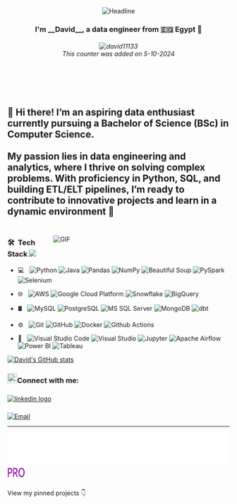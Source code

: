 <!--
<div align=center>
          <img alt="gif" align="center" src="https://github.com/david11133/david11133/blob/main/ancient_egyption_on_computer.jpg" width=300 height=300/>
</div>
-->

<div align=center>
        <img src="https://readme-typing-svg.herokuapp.com?font=Fira+Code&weight=500&size=26&pause=1000&color=00F727&random=false&width=520&lines=Hi+there+I'm+David+Nady;ETL+and+Big+Data+Engineer;Passionate+about+Data+Engineering" alt="Headline" />
    </div>

<h3 align="center">I'm __David__, a data engineer from 🇪🇬 Egypt 📍</h3>


<h6 align="center">
    <img src="https://komarev.com/ghpvc/?username=david11133&label=Profile%20views&color=0e75b6&style=flat" alt="david11133" /><br>
    <i>This counter was added on 5-10-2024</i><br>
</h6>


<h2 align="left">
<br> <br>
</h2>

<h2>
          👋 Hi there! I’m an aspiring data enthusiast currently pursuing a Bachelor of Science (BSc) in Computer Science. <br><br>
          My passion lies in data engineering and analytics, where I thrive on solving complex problems. With proficiency in Python, SQL, and building ETL/ELT pipelines, I’m ready to contribute to innovative projects and learn in a dynamic environment 🔨 <br><br> 
</h2>









<img align="right" width="400" alt="GIF" src="https://blog.cloudlayer.io/content/images/2020/12/coding-freak.gif"/>






<h3> 🛠 &nbsp;Tech Stack <img src="https://media.giphy.com/media/j2pOGeGYKe2xCCKwfi/giphy.gif" width="40"></h3>

- 💻 &nbsp;
  ![Python](https://img.shields.io/badge/Python-306998?style=for-the-badge&logo=python&logoColor=white)
  ![Java](https://img.shields.io/badge/Java-007396?style=for-the-badge&logo=java&logoColor=white)
  ![Pandas](https://img.shields.io/badge/Pandas-150458?style=for-the-badge&logo=pandas&logoColor=white)
  ![NumPy](https://img.shields.io/badge/NumPy-013243?style=for-the-badge&logo=numpy&logoColor=white)
  ![Beautiful Soup](https://img.shields.io/badge/Beautiful%20Soup-7C7C7C?style=for-the-badge&logo=apache&logoColor=white)
  ![PySpark](https://img.shields.io/badge/PySpark-E25A1C?style=for-the-badge&logo=apache-spark&logoColor=white)
  ![Selenium](https://img.shields.io/badge/Selenium-43B02A?style=for-the-badge&logo=selenium&logoColor=white)

- 🌐 &nbsp;
  ![AWS](https://img.shields.io/badge/AWS-FF9900?style=for-the-badge&logo=amazonaws&logoColor=white)
  ![Google Cloud Platform](https://img.shields.io/badge/GCP-4285F4?style=for-the-badge&logo=google-cloud&logoColor=white)
  ![Snowflake](https://img.shields.io/badge/Snowflake-29B5E8?style=for-the-badge&logo=snowflake&logoColor=white)
  ![BigQuery](https://img.shields.io/badge/BigQuery-4285F4?style=for-the-badge&logo=google-cloud&logoColor=white)

- 🛢 &nbsp;
  ![MySQL](https://img.shields.io/badge/MySQL-4479A1?style=for-the-badge&logo=mysql&logoColor=white)
  ![PostgreSQL](https://img.shields.io/badge/PostgreSQL-336791?style=for-the-badge&logo=postgresql&logoColor=white)
  ![MS SQL Server](https://img.shields.io/badge/MS%20SQL%20Server-CC2927?style=for-the-badge&logo=microsoft-sql-server&logoColor=white)
  ![MongoDB](https://img.shields.io/badge/MongoDB-47A248?style=for-the-badge&logo=mongodb&logoColor=white)
  ![dbt](https://img.shields.io/badge/dbt-FF694B?style=for-the-badge&logo=dbt&logoColor=white)

- ⚙️ &nbsp;
  ![Git](https://img.shields.io/badge/Git-F05032?style=for-the-badge&logo=git&logoColor=white)
  ![GitHub](https://img.shields.io/badge/GitHub-181717?style=for-the-badge&logo=github&logoColor=white)
  ![Docker](https://img.shields.io/badge/Docker-2496ED?style=for-the-badge&logo=docker&logoColor=white)
  ![Github Actions](https://img.shields.io/badge/GitHub%20Actions-2088FF?style=for-the-badge&logo=github-actions&logoColor=white)

- 🔧 &nbsp;
  ![Visual Studio Code](https://img.shields.io/badge/Visual%20Studio%20Code-007ACC?style=for-the-badge&logo=visual-studio-code&logoColor=white)
  ![Visual Studio](https://img.shields.io/badge/Visual%20Studio-5C2D91?style=for-the-badge&logo=visual-studio&logoColor=white)
  ![Jupyter](https://img.shields.io/badge/Jupyter-F37626?style=for-the-badge&logo=jupyter&logoColor=white)
  ![Apache Airflow](https://img.shields.io/badge/Apache%20Airflow-0E2A4D?style=for-the-badge&logo=apache-airflow&logoColor=white)
  ![Power BI](https://img.shields.io/badge/Power%20BI-F2C94C?style=for-the-badge&logo=powerbi&logoColor=black)
  ![Tableau](https://img.shields.io/badge/Tableau-E97627?style=for-the-badge&logo=tableau&logoColor=white)



[![David's GitHub stats](https://github-readme-stats.vercel.app/api?username=david11133&show_icons=true&theme=onedark)](https://github.com/david11133/github-readme-stats)

<!--
| <img align="center" src="https://github-readme-stats.vercel.app/api?username=david11133&show_icons=true&include_all_commits=true&theme=buefy&hide_border=true"/> |<img align="center" src="https://github-readme-stats.vercel.app/api/top-langs/?username=david11133&layout=compact&theme=buefy&hide_border=true"/> |
| ------------- | ------------- |
-->


<h3 align="left"><img src="https://media.giphy.com/media/5WJ6SOKeNKrSzblU4R/giphy.gif" width=22 height=22>Connect with me:</h3> 

###

<div align="left">
  <a href="https://www.linkedin.com/in/david-nady/" target="_blank">
    <img src="https://img.shields.io/static/v1?message=LinkedIn&logo=linkedin&label=&color=0077B5&logoColor=white&labelColor=&style=for-the-badge" height="35" alt="linkedin logo"  />
  </a>
</div>

###


<a href="davidnady4yad@gmail.com"><img alt="Email" src="https://img.shields.io/badge/Gmail-davidnady4yad%40gmail.com-blue?style=flat&logo=gmail"></a><br>


<!-- +  

<h3 align="left">Languages and Tools:</h3>

<img height=50 src="https://cdn.jsdelivr.net/gh/devicons/devicon/icons/python/python-original.svg"/><img height=50 src="https://cdn.jsdelivr.net/gh/devicons/devicon/icons/html5/html5-original.svg" /><img height=50 src="https://cdn.jsdelivr.net/gh/devicons/devicon/icons/css3/css3-original.svg" /><img height=50 src="https://cdn.jsdelivr.net/gh/devicons/devicon/icons/git/git-plain.svg"/><img height=50 src="https://cdn.jsdelivr.net/gh/devicons/devicon/icons/github/github-original.svg"/><img height=50 src="https://cdn.jsdelivr.net/gh/devicons/devicon/icons/mysql/mysql-original.svg"/><img height=50 src="https://cdn.jsdelivr.net/gh/devicons/devicon/icons/vscode/vscode-original.svg"/>

+ -->





<hr>
 
<img align='center'  height="70" alt="Thanks" width="100%" src="https://github.com/Moataz-Elmesmary/Moataz-Elmesmary/blob/main/Moataz.svg">
<a href='https://github.com/pricing'><img src='https://raw.githubusercontent.com/acervenky/animated-github-badges/master/assets/pro.gif' width='40' height='40'></a>

View my pinned projects 👇
